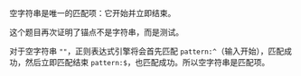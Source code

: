 空字符串是唯一的匹配项：它开始并立即结束。

这个题目再次证明了锚点不是字符串，而是测试。

对于空字符串 `""`，正则表达式引擎将会首先匹配 `pattern:^`（输入开始），匹配成功，然后立即匹配结束 `pattern:$`，也匹配成功。所以空字符串是匹配项。
